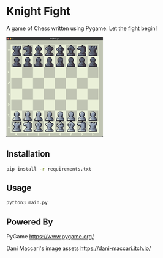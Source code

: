 # Knight Fight

A game of Chess written using Pygame. Let the fight begin!

<img src="https://raw.githubusercontent.com/intothevoid/knightfight/main/assets/sshot.png" width="50%" height="50%"></img>

## Installation

```bash
pip install -r requirements.txt
```

## Usage

```bash
python3 main.py
```

## Powered By

PyGame https://www.pygame.org/

Dani Maccari's image assets https://dani-maccari.itch.io/
